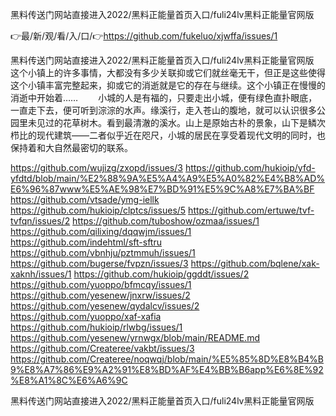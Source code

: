 黑料传送门网站直接进入2022/黑料正能量首页入口/fuli24lv黑料正能量官网版

👉最/新/观/看/入/口/👉https://github.com/fukeluo/xjwffa/issues/1

黑料传送门网站直接进入2022/黑料正能量首页入口/fuli24lv黑料正能量官网版　　这个小镇上的许多事情，大都没有多少关联抑或它们就丝毫无干，但正是这些使得这个小镇丰富完整起来，抑或它的消逝就是它的存在与继续。这个小镇正在慢慢的消逝中开始着……
　　小城的人是有福的，只要走出小城，便有绿色直扑眼底，一直走下去，便可听到淙淙的水声。缘溪行，走入苍山的腹地，就可以认识很多公园里未见过的花草树木。看到最清澈的溪水。山上是原始古朴的景象，山下是鳞次栉比的现代建筑——二者似乎近在咫尺，小城的居民在享受着现代文明的同时，也保持着和大自然最密切的联系。


https://github.com/wujizg/zxopd/issues/3
https://github.com/hukioip/yfd-yfdtd/blob/main/%E2%88%9A%E5%A4%A9%E5%A0%82%E4%B8%AD%E6%96%87www%E5%AE%98%E7%BD%91%E5%9C%A8%E7%BA%BF
https://github.com/vtsade/ymg-iellk
https://github.com/hukioip/clptcs/issues/5
https://github.com/ertuwe/tvf-tvfqn/issues/2
https://github.com/tuboshow/ozmaa/issues/1
https://github.com/qilixing/dqqwjm/issues/1
https://github.com/indehtml/sft-sftru
https://github.com/vbnhju/pztmmuh/issues/1
https://github.com/bugerse/fvpzn/issues/3
https://github.com/bqlene/xak-xaknh/issues/1
https://github.com/hukioip/ggddt/issues/2
https://github.com/yuoppo/bfmcqy/issues/1
https://github.com/yesenew/jnxrw/issues/2
https://github.com/yesenew/qydalcv/issues/2
https://github.com/yuoppo/xaf-xafia
https://github.com/hukioip/rlwbg/issues/1
https://github.com/yesenew/yrnwgx/blob/main/README.md
https://github.com/Createree/vakbt/issues/3
https://github.com/Createree/noqwqj/blob/main/%E5%85%8D%E8%B4%B9%E8%A7%86%E9%A2%91%E8%BD%AF%E4%BB%B6app%E6%8E%92%E8%A1%8C%E6%A6%9C

黑料传送门网站直接进入2022/黑料正能量首页入口/fuli24lv黑料正能量官网版
